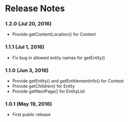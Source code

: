 <!--
#
# Licensed to the Apache Software Foundation (ASF) under one
# or more contributor license agreements.  See the NOTICE file
# distributed with this work for additional information
# regarding copyright ownership.  The ASF licenses this file
# to you under the Apache License, Version 2.0 (the
# "License"); you may not use this file except in compliance
# with the License.  You may obtain a copy of the License at
# 
# http://www.apache.org/licenses/LICENSE-2.0
# 
# Unless required by applicable law or agreed to in writing,
# software distributed under the License is distributed on an
# "AS IS" BASIS, WITHOUT WARRANTIES OR CONDITIONS OF ANY
#  KIND, either express or implied.  See the License for the
# specific language governing permissions and limitations
# under the License.
#
-->
# Release Notes

### 1.2.0 (Jul 20, 2016)
* Provide getContentLocation() for Context

### 1.1.1 (Jul 1, 2016)
* Fix bug in allowed entity names for getEntity()

### 1.1.0 (Jun 3, 2016)
* Provide getEntity() and getEntitlementInfo() for Context
* Provide getChildren() for Entity
* Provide getNextPage() for EntityList

### 1.0.1 (May 19, 2016)
* First public release
